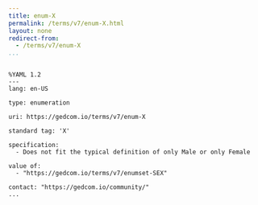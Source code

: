 ```yaml
---
title: enum-X
permalink: /terms/v7/enum-X.html
layout: none
redirect-from:
  - /terms/v7/enum-X
...
```


```

%YAML 1.2
---
lang: en-US

type: enumeration

uri: https://gedcom.io/terms/v7/enum-X

standard tag: 'X'

specification:
  - Does not fit the typical definition of only Male or only Female

value of:
  - "https://gedcom.io/terms/v7/enumset-SEX"

contact: "https://gedcom.io/community/"
...

```
